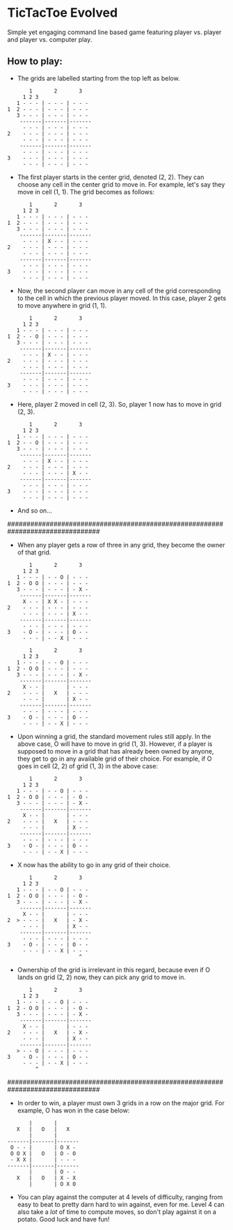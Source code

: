 # TicTacToe Evolved

Simple yet engaging command line based game featuring player vs. player and player vs. computer play. 

## How to play:
* The grids are labelled starting from the top left as below.
```
       1       2       3
     1 2 3
   1 - - - | - - - | - - -
1  2 - - - | - - - | - - -
   3 - - - | - - - | - - -
    -------|-------|-------
     - - - | - - - | - - -
2    - - - | - - - | - - -
     - - - | - - - | - - -
    -------|-------|-------
     - - - | - - - | - - -
3    - - - | - - - | - - -
     - - - | - - - | - - -
```
* The first player starts in the center grid, denoted (2, 2). They can choose any cell in the center grid to move in. For example, let's say they move in cell (1, 1). The grid becomes as follows:
```
       1       2       3
     1 2 3
   1 - - - | - - - | - - -
1  2 - - - | - - - | - - -
   3 - - - | - - - | - - -
    -------|-------|-------
     - - - | X - - | - - - 
2    - - - | - - - | - - -
     - - - | - - - | - - -
    -------|-------|-------
     - - - | - - - | - - -
3    - - - | - - - | - - -
     - - - | - - - | - - -
```
* Now, the second player can move in any cell of the grid corresponding to the cell in which the previous player moved. In this case, player 2 gets to move anywhere in grid (1, 1). 
```
       1       2       3
     1 2 3
   1 - - - | - - - | - - -
1  2 - - O | - - - | - - -
   3 - - - | - - - | - - -
    -------|-------|-------
     - - - | X - - | - - -
2    - - - | - - - | - - -
     - - - | - - - | - - -
    -------|-------|-------
     - - - | - - - | - - -
3    - - - | - - - | - - -
     - - - | - - - | - - -
```
* Here, player 2 moved in cell (2, 3). So, player 1 now has to move in grid (2, 3).
```
       1       2       3
     1 2 3
   1 - - - | - - - | - - -
1  2 - - O | - - - | - - -
   3 - - - | - - - | - - -
    -------|-------|-------
     - - - | X - - | - - -
2    - - - | - - - | - - -
     - - - | - - - | X - -
    -------|-------|-------
     - - - | - - - | - - -
3    - - - | - - - | - - -
     - - - | - - - | - - -
```
* And so on...

################################################################################
* When any player gets a row of three in any grid, they become the owner of that grid.
```
       1       2       3
     1 2 3
   1 - - - | - - O | - - -
1  2 - O O | - - - | - - -
   3 - - - | - - - | - X -
    -------|-------|-------
     X - - | X X - | - - -
2    - - - | - - - | - - -
     - - - | - - - | X - -
    -------|-------|-------
     - - - | - - - | - - -
3    - O - | - - - | O - -
     - - - | - - X | - - -
```
```
       1       2       3
     1 2 3
   1 - - - | - - O | - - -
1  2 - O O | - - - | - - -
   3 - - - | - - - | - X -
    -------|-------|-------
     X - - |       | - - -
2    - - - |   X   | - - -
     - - - |       | X - -
    -------|-------|-------
     - - - | - - - | - - -
3    - O - | - - - | O - -
     - - - | - - X | - - -
```
* Upon winning a grid, the standard movement rules still apply. In the above case, O will have to move in grid (1, 3). However, if a player is supposed to move in a grid that has already been owned by anyone, they get to go in any available grid of their choice. For example, if O goes in cell (2, 2) of grid (1, 3) in the above case: 
```
       1       2       3
     1 2 3
   1 - - - | - - O | - - -
1  2 - O O | - - - | - O -
   3 - - - | - - - | - X -
    -------|-------|-------
     X - - |       | - - -
2    - - - |   X   | - - -
     - - - |       | X - -
    -------|-------|-------
     - - - | - - - | - - -
3    - O - | - - - | O - -
     - - - | - - X | - - -
```
* X now has the ability to go in any grid of their choice.
```
       1       2       3
     1 2 3
   1 - - - | - - O | - - -
1  2 - O O | - - - | - O -
   3 - - - | - - - | - X -
    -------|-------|-------
     X - - |       | - - -
2  > - - - |   X   | - X -
     - - - |       | X - -
    -------|-------|-------
     - - - | - - - | - - -
3    - O - | - - - | O - -
     - - - | - - X | - - -
                       ^
```
*  Ownership of the grid is irrelevant in this regard, because even if O lands on grid (2, 2) now, they can pick any grid to move in.
```
       1       2       3
     1 2 3
   1 - - - | - - O | - - -
1  2 - O O | - - - | - O -
   3 - - - | - - - | - X -
    -------|-------|-------
     X - - |       | - - -
2    - - - |   X   | - X -
     - - - |       | X - -
    -------|-------|-------
   > - - O | - - - | - - -
3    - O - | - - - | O - -
     - - - | - - X | - - -
         ^
```
################################################################################
* In order to win, a player must own 3 grids in a row on the major grid. For example, O has won in the case below:
```
       |       |
   X   |   O   |   X
       |       |
-------|-------|-------
 O - - |       | O X -
 O O X |   O   | O - O
 - X X |       | - - -
-------|-------|-------
       |       | O - -
   X   |   O   | X - X
       |       | O X O
```
* You can play against the computer at 4 levels of difficulty, ranging from easy to beat to pretty darn hard to win against, even for me. Level 4 can also take a _lot_ of time to compute moves, so don't play against it on a potato. Good luck and have fun!
